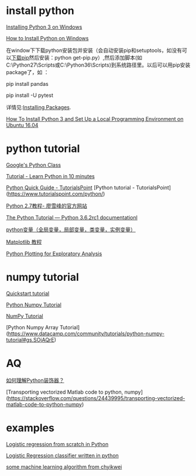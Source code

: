 # install python

[Installing Python 3 on Windows](https://python-guide-pt-br.readthedocs.io/en/latest/starting/install3/win/) 

[How to Install Python on Windows](https://www.howtogeek.com/197947/how-to-install-python-on-windows/)

在window下下载python安装包并安装（会自动安装pip和setuptools，如没有可以[下载pip](https://bootstrap.pypa.io/get-pip.py
)然后安装：python get-pip.py）,然后添加脚本(如C:\Python27\Scripts或C:\Python36\Scripts)到系统路径里。以后可以用pip安装package了，如 ：

   pip install pandas
   
   pip install -U pytest
   
详情见:[Installing Packages](https://packaging.python.org/tutorials/installing-packages/). 

[How To Install Python 3 and Set Up a Local Programming Environment on Ubuntu 16.04](https://www.digitalocean.com/community/tutorials/how-to-install-python-3-and-set-up-a-local-programming-environment-on-ubuntu-16-04)

# python tutorial

[Google's Python Class]()

[Tutorial - Learn Python in 10 minutes](https://www.stavros.io/tutorials/python/)

[Python Quick Guide - TutorialsPoint](https://www.tutorialspoint.com/python/python_quick_guide.htm)
[Python tutorial - TutorialsPoint] (https://www.tutorialspoint.com/python/) 

[Python 2.7教程- 廖雪峰的官方网站](http://www.liaoxuefeng.com/wiki/001374738125095c955c1e6d8bb493182103fac9270762a000)

[The Python Tutorial — Python 3.6.2rc1 documentationl](https://docs.python.org/3/tutorial/)

[python变量（全局变量，局部变量，类变量，实例变量）](http://www.imooc.com/article/14652)

[Matplotlib 教程](https://liam0205.me/2014/09/11/matplotlib-tutorial-zh-cn/)

[Python Plotting for Exploratory Analysis](http://pythonplot.com/#stacked-bar-chart)

# numpy tutorial

[Quickstart tutorial](https://docs.scipy.org/doc/numpy-dev/user/quickstart.html)

[Python Numpy Tutorial](https://cs231n.github.io/python-numpy-tutorial/) 

[NumPy Tutorial](https://www.tutorialspoint.com/numpy/)

[Python Numpy Array Tutorial] (https://www.datacamp.com/community/tutorials/python-numpy-tutorial#gs.SOjAQrE)

# AQ

[如何理解Python装饰器？](https://www.zhihu.com/question/26930016)  

[Transporting vectorized Matlab code to python, numpy] (https://stackoverflow.com/questions/24439995/transporting-vectorized-matlab-code-to-python-numpy)

# examples
  
  [Logistic regression from scratch in Python](https://github.com/perborgen/LogisticRegression)
  
  [Logistic Regression classifier written in python](https://github.com/aceveggie/LogisticRegression)
  
  [some machine learning algorithm from chyikwei](https://github.com/chyikwei/MachineLearning) 
